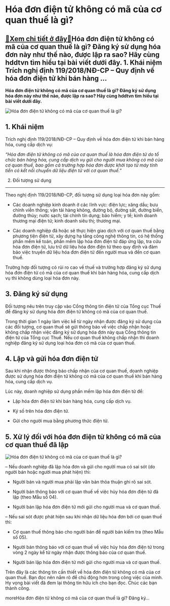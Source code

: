 Hóa đơn điện tử không có mã của cơ quan thuế là gì?
===================================================

[:gift:Xem chi tiết ở đây:gift:](https://hddtvn.com/hoa-don-dien-tu-khong-co-ma-cua-co-quan-thue-la-gi/)Hóa đơn điện tử không có mã của cơ quan thuế là gì? Đăng ký sử dụng hóa đơn này như thế nào, được lập ra sao? Hãy cùng hddtvn tìm hiểu tại bài viết dưới đây. 1. Khái niệm Trích nghị định 119/2018/NĐ-CP – Quy định về hóa đơn điện tử khi bán hàng …
------------------------------------------------------------------------------------------------------------------------------------------------------------------------------------------------------------------------------------------------------

**Hóa đơn điện tử không có mã của cơ quan thuế là gì? Đăng ký sử dụng hóa đơn này như thế nào, được lập ra sao? Hãy cùng hddtvn tìm hiểu tại bài viết dưới đây.**


![Hóa đơn điện tử không có mã của cơ quan thuế là gì?](https://hddtvn.com/wp-content/uploads/2021/01/hoadoncomakhongcoma-1.jpg "Hóa đơn điện tử không có mã của cơ quan thuế là gì?")


**1. Khái niệm**
----------------


Trích nghị định 119/2018/NĐ-CP – Quy định về hóa đơn điện tử khi bán hàng hóa, cung cấp dịch vụ:


*“Hóa đơn điện tử không có mã của cơ quan thuế là hóa đơn điện tử do tổ chức bán hàng hóa, cung cấp dịch vụ gửi cho người mua không có mã của cơ quan thuế, bao gồm cả trường hợp hóa đơn được khởi tạo từ máy tính tiền có kết nối chuyển dữ liệu điện tử với cơ quan thuế.”*


2. Đối tượng sử dụng
--------------------


Theo nghị định 119/2018/NĐ-CP, đối tượng sử dụng loại hóa đơn này gồm:




* Các doanh nghiệp kinh doanh ở các lĩnh vực: điện lực; xăng dầu; bưu chính viễn thông; vận tải hàng không, đường bộ, đường sắt, đường biển, đường thủy; nước sạch; tài chính tín dụng; bảo hiểm; y tế; kinh doanh thương mại điện tử; kinh doanh siêu thị; thương mại.

* Các doanh nghiệp đã hoặc sẽ thực hiện giao dịch với cơ quan thuế bằng phương tiện điện tử, xây dựng hạ tầng công nghệ thông tin, có hệ thống phần mềm kế toán, phần mềm lập hóa đơn điện tử đáp ứng lập, tra cứu hóa đơn điện tử, lưu trữ dữ liệu hóa đơn điện tử theo quy định và đảm bảo việc truyền dữ liệu hóa đơn điện tử đến người mua và đến cơ quan thuế.



Trường hợp đối tượng có rủi ro cao về thuế và trường hợp đăng ký sử dụng hóa đơn điện tử có mã của cơ quan thuế khi bán hàng hóa, cung cấp dịch vụ thì không dùng loại hóa đơn này.


**3. Đăng ký sử dụng**
----------------------


Đối tượng nêu trên truy cập vào Cổng thông tin điện tử của Tổng cục Thuế để đăng ký sử dụng hóa đơn điện tử không có mã của cơ quan thuế.


Trong thời gian 1 ngày làm việc kể từ ngày nhận được đăng ký sử dụng của các đối tượng, cơ quan thuế sẽ gửi thông báo về việc chấp nhận hoặc không chấp nhận việc đăng ký sử dụng hóa đơn này qua Cổng thông tin điện tử của Tổng cục Thuế. Nếu cơ quan thuế không chấp nhận thì doanh nghiệp đăng ký sử dụng loại hóa đơn có mã của cơ quan thuế.


**4. Lập và gửi hóa đơn điện tử**
---------------------------------


Sau khi nhận được thông báo chấp nhận của cơ quan thuế, doanh nghiệp được sử dụng hóa đơn điện tử không có mã của cơ quan thuế khi bán hàng hóa, cung cấp dịch vụ.


Lúc này, doanh nghiệp sử dụng phần mềm lập hóa đơn điện tử để:




* Lập hóa đơn điện tử khi bán hàng hóa, cung cấp dịch vụ.

* Ký số trên hóa đơn điện tử.

* Gửi cho người mua bằng phương thức điện tử.



**5. Xử lý đối với hóa đơn điện tử không có mã của cơ quan thuế đã lập**
------------------------------------------------------------------------


![Hóa đơn điện tử không có mã của cơ quan thuế là gì?](https://hddtvn.com/wp-content/uploads/2021/01/53267939.jpg "Hóa đơn điện tử không có mã của cơ quan thuế là gì?")


– Nếu doanh nghiệp đã lập hóa đơn và gửi cho người mua có sai sót (do người bán hoặc người mua phát hiện) thì:




* Người bán và người mua phải lập văn bản thỏa thuận ghi rõ sai sót.

* Người bán thông báo với cơ quan thuế về việc hủy hóa đơn điện tử đã lập (theo Mẫu số 04).

* Người bán lập hóa đơn điện tử mới gửi cho người mua và cơ quan thuế.



– Nếu sai sót được phát hiện sau khi nhận dữ liệu hóa đơn bởi cơ quan thuế thì:




* Cơ quan thuế thông báo cho người bán để người bán kiểm tra (theo Mẫu số 05).

* Người bán thông báo với cơ quan thuế về việc hủy hóa đơn điện tử trong vòng 2 ngày kể từ ngày nhận được thông báo của cơ quan thuế.

* Người bán lập hóa đơn điện tử mới gửi cho người mua và cơ quan thuế.



Trên đây là các thông tin cần thiết về hóa đơn điện tử không có mã của cơ quan thuế. Bạn đọc nên nắm rõ để chủ động hơn trong công việc của mình. Hy vọng bài viết đã đem lại thông tin hữu ích cho bạn đọc. Chúc các bạn thành công.


moreHóa đơn điện tử không có mã của cơ quan thuế là gì? Đăng ký…

